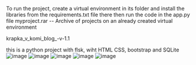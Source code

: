 To run the project, create a virtual environment in its folder and install the libraries from the requirements.txt file there
then run the code in the app.py file
myproject.rar -- Archive of projects on an already created virtual environment

krapka_v_komi_blog_-v-1.1

this is a python project with flsk, wiht HTML CSS, bootstrap and SQLite
![image](https://user-images.githubusercontent.com/98738329/180899548-14beb776-c90b-4f3f-b76c-f6bc6863b801.png)
![image](https://user-images.githubusercontent.com/98738329/180899574-684da195-49d9-4b31-b286-2b45d5c8ba32.png)
![image](https://user-images.githubusercontent.com/98738329/180899595-14d70eb9-fa64-4fe3-918a-d1f07a7c75c4.png)
![image](https://user-images.githubusercontent.com/98738329/180899634-eb69aeef-12e2-41f5-83fe-78f1d6984e3d.png)
![image](https://user-images.githubusercontent.com/98738329/180899648-f88480c4-af95-4f1e-b663-9bf4f67b4184.png)
